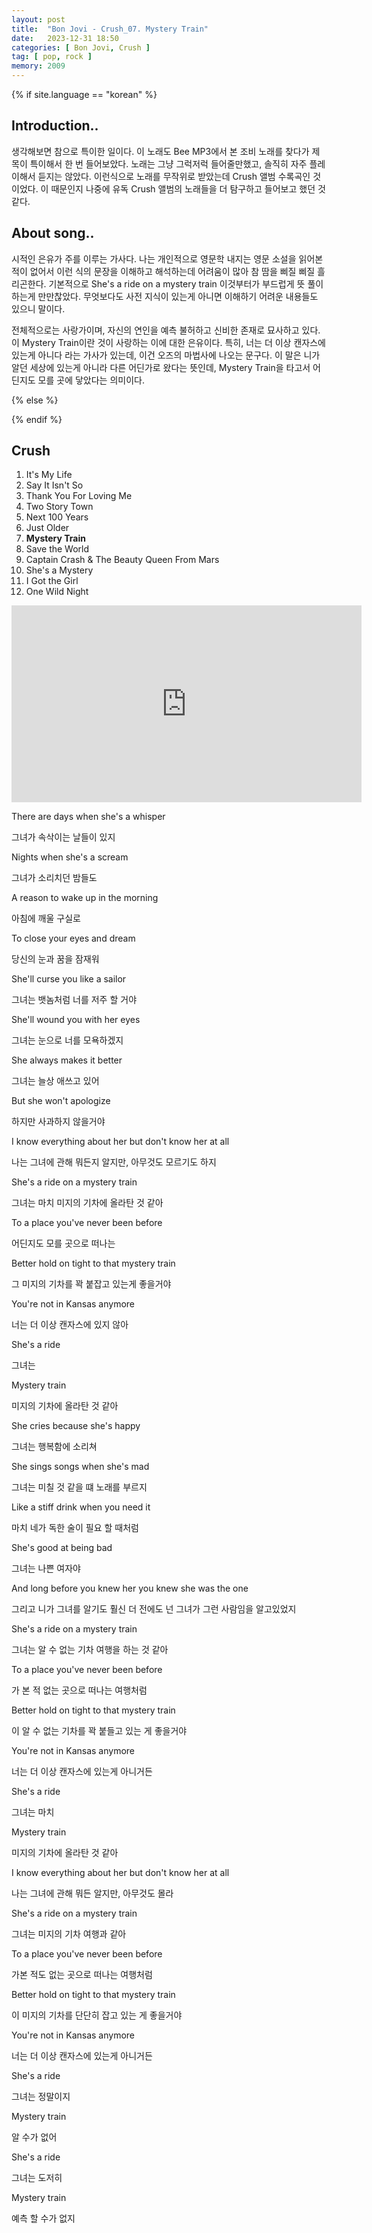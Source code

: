 ```yaml
---
layout: post
title:  "Bon Jovi - Crush_07. Mystery Train"
date:   2023-12-31 18:50
categories: [ Bon Jovi, Crush ]
tag: [ pop, rock ]
memory: 2009
---
```


{% if site.language == "korean" %}

## Introduction..

생각해보면 참으로 특이한 일이다. 이 노래도 Bee MP3에서 본 조비 노래를 찾다가 제목이 특이해서 한 번 들어보았다. 노래는 그냥 그럭저럭 들어줄만했고, 솔직히 자주 플레이해서 듣지는 않았다. 이런식으로 노래를 무작위로 받았는데 Crush 앨범 수록곡인 것이었다. 이 때문인지 나중에 유독 Crush 앨범의 노래들을 더 탐구하고 들어보고 했던 것 같다.

## About song..

시적인 은유가 주를 이루는 가사다. 나는 개인적으로 영문학 내지는 영문 소설을 읽어본 적이 없어서 이런 식의 문장을 이해하고 해석하는데 어려움이 많아 참 땀을 삐질 삐질 흘리곤한다. 기본적으로 She's a ride on a mystery train 이것부터가 부드럽게 뜻 풀이하는게 만만찮았다. 무엇보다도 사전 지식이 있는게 아니면 이해하기 어려운 내용들도 있으니 말이다.

전체적으로는 사랑가이며, 자신의 연인을 예측 불허하고 신비한 존재로 묘사하고 있다. 이 Mystery Train이란 것이 사랑하는 이에 대한 은유이다. 특히, 너는 더 이상 캔자스에 있는게 아니다 라는 가사가 있는데, 이건 오즈의 마법사에 나오는 문구다. 이 말은 니가 알던 세상에 있는게 아니라 다른 어딘가로 왔다는 뜻인데, Mystery Train을 타고서 어딘지도 모를 곳에 닿았다는 의미이다.



{% else %}

{% endif %}

## Crush

1. It's My Life
2. Say It Isn't So
3. Thank You For Loving Me
4. Two Story Town
5. Next 100 Years
6. Just Older
7. **Mystery Train**
8. Save the World
9. Captain Crash & The Beauty Queen From Mars
10. She's a Mystery
11. I Got the Girl
12. One Wild Night

<iframe width="560" height="315" src="https://www.youtube.com/embed/WQ-YPrIx-Mc?si=u_Jm3ql5YMavQxzn" title="YouTube video player" frameborder="0" allow="accelerometer; autoplay; clipboard-write; encrypted-media; gyroscope; picture-in-picture; web-share" allowfullscreen></iframe>

There are days when she's a whisper

그녀가 속삭이는 날들이 있지

Nights when she's a scream

그녀가 소리치던 밤들도

A reason to wake up in the morning

아침에 깨울 구실로

To close your eyes and dream

당신의 눈과 꿈을 잠재워

She'll curse you like a sailor

그녀는 뱃놈처럼 너를 저주 할 거야

She'll wound you with her eyes

그녀는 눈으로 너를 모욕하겠지

She always makes it better

그녀는 늘상 애쓰고 있어

But she won't apologize

하지만 사과하지 않을거야

I know everything about her but don't know her at all

나는 그녀에 관해 뭐든지 알지만, 아무것도 모르기도 하지

She's a ride on a mystery train

그녀는 마치 미지의 기차에 올라탄 것 같아

To a place you've never been before

어딘지도 모를 곳으로 떠나는

Better hold on tight to that mystery train

그 미지의 기차를 꽉 붙잡고 있는게 좋을거야

You're not in Kansas anymore

너는 더 이상 캔자스에 있지 않아

She's a ride

그녀는

Mystery train

미지의 기차에 올라탄 것 같아

She cries because she's happy

그녀는 행복함에 소리쳐

She sings songs when she's mad

그녀는 미칠 것 같을 떄 노래를 부르지

Like a stiff drink when you need it

마치 네가 독한 술이 필요 할 때처럼

She's good at being bad

그녀는 나쁜 여자야

And long before you knew her you knew she was the one

그리고 니가 그녀를 알기도 훨신 더 전에도 넌 그녀가 그런 사람임을 알고있었지

She's a ride on a mystery train

그녀는 알 수 없는 기차 여행을 하는 것 같아

To a place you've never been before

가 본 적 없는 곳으로 떠나는 여행처럼

Better hold on tight to that mystery train

이 알 수 없는 기차를 꽉 붙들고 있는 게 좋을거야

You're not in Kansas anymore

너는 더 이상 캔자스에 있는게 아니거든

She's a ride

그녀는 마치

Mystery train

미지의 기차에 올라탄 것 같아

I know everything about her but don't know her at all

나는 그녀에 관해 뭐든 알지만, 아무것도 몰라

She's a ride on a mystery train

그녀는 미지의 기차 여행과 같아

To a place you've never been before

가본 적도 없는 곳으로 떠나는 여행처럼

Better hold on tight to that mystery train

이 미지의 기차를 단단히 잡고 있는 게 좋을거야

You're not in Kansas anymore

너는 더 이상 캔자스에 있는게 아니거든

She's a ride

그녀는 정말이지

Mystery train

알 수가 없어

She's a ride

그녀는 도저히

Mystery train

예측 할 수가 없지